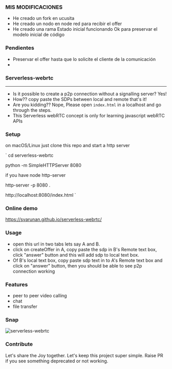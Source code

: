 ### MIS MODIFICACIONES
* He creado un fork en ucusita
* He creado un nodo en node red para recibir el offer
* He creado una rama Estado inicial funcionando Ok para preservar el modelo inicial de código

### Pendientes
* Preservar el offer hasta que lo solicite el cliente de la comunicación
* 


### Serverless-webrtc
---
* Is it possible to create a p2p connection without a signalling server? 
Yes!
* How?? copy paste the SDPs between local and remote that's it!
* Are you kidding?? Nope, Please open `index.html` in a localhost and go through the steps. 
* This Serverless webRTC concept is only for learning javascript webRTC APIs

### Setup
on macOS/Linux just clone this repo and start a http server

`
cd serverless-webrtc

python -m SimpleHTTPServer 8080

if you have node http-server

http-server -p 8080 .

http://localhost:8080/index.html
`
### Online demo
https://svarunan.github.io/serverless-webrtc/

### Usage
* open this url in two tabs lets say A and B.
* click on createOffer in A, copy paste the sdp in B's Remote text box, click "answer" button and this will add sdp to local text box.
* Of B's local text box, copy paste sdp text in to A's Remote text box and click on "answer" button, then you should be able to see p2p connection working

### Features
* peer to peer video calling
* chat
* file transfer

### Snap
![serverless-webrtc](snap.png)

### Contribute
Let's share the Joy together. Let's keep this project super simple. Raise PR if you see something deprecated or not working.
